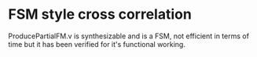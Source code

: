 # FSM style cross correlation 

ProducePartialFM.v is synthesizable and is a FSM, not efficient in terms of time but it has been verified for it's functional working.
